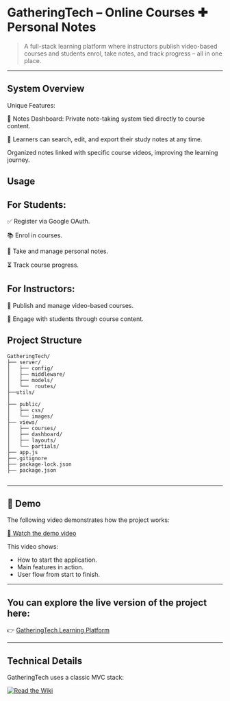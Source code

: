 # GatheringTech – Online Courses ✚ Personal Notes

> A full-stack learning platform where instructors publish video-based courses and students enrol, take notes, and track progress – all in one place.

---

## System Overview

Unique Features:

🎯 Notes Dashboard: Private note-taking system tied directly to course content.

🔎 Learners can search, edit, and export their study notes at any time.

Organized notes linked with specific course videos, improving the learning journey.

## Usage
## For Students:

✅ Register via Google OAuth.

📚 Enrol in courses.

📝 Take and manage personal notes.

⏳ Track course progress.

## For Instructors:

🚀 Publish and manage video-based courses.

📢 Engage with students through course content.

## Project Structure

```
GatheringTech/
├── server/
│   ├── config/
│   ├── middleware/
│   ├── models/
│   └──  routes/
├──utils/
│ 
├── public/
│   ├── css/
│   └── images/
├── views/
│   ├── courses/
│   ├── dashboard/
│   ├── layouts/
│   └── partials/
├── app.js
├──.gitignore
├── package-lock.json
├── package.json


```
---
## 🎥 Demo

The following video demonstrates how the project works:

[🎥 Watch the demo video](vid/Demo..mkv)


This video shows:
- How to start the application.
- Main features in action.
- User flow from start to finish.

---

## You can explore the live version of the project here:

👉 [GatheringTech Learning Platform](https://gatheringtech-learning-platform.onrender.com)

---
## Technical Details

GatheringTech uses a classic MVC stack:

[![Read the Wiki](https://img.shields.io/badge/Wiki-Read%20More-blue?style=flat-square)](https://github.com/Yaser-Alshareef/GatheringTech-Learning-Platform/wiki)

